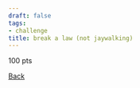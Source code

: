 ```yaml
---
draft: false
tags:
- challenge
title: break a law (not jaywalking)
---
```

100 pts

[Back](https://shadybraden.com/jetlag) 
